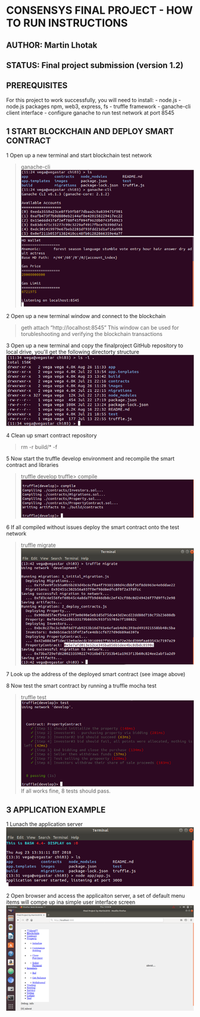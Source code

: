 # CONSENSYS FINAL PROJECT - HOW TO RUN INSTRUCTIONS
## AUTHOR: Martin Lhotak
## STATUS: Final project submission (version 1.2)

## PREREQUISITES

For this project to work successfully, you will need to install:
	- node.js
	- node.js packages npm, web3, express, fs
	- truffle framework
	- ganache-cli client interface
	- configure ganache to run test network at port 8545

## 1 START BLOCKCHAIN AND DEPLOY SMART CONTRACT

1 Open up a new terminal and start blockchain test network
> ganache-cli
![ganache-1](../images/step-ganache-1.png)
![ganache-2](../images/step-ganache-2.png)

2 Open up a new terminal window and connect to the blockchain
> geth attach “http://localhost:8545”
This window can be used for torubleshooting and verifying the blockchain transactions

3 Open up a new terminal and copy the finalproject GitHub repository to local drive, you'll get the following directorty structure
![files](../images/step-files.png)

4 Clean up smart contract repository 
> rm -r build/* -f

5 Now start the truffle develop environment and recompile the smart contract and libraries
> truffle develop
> truffle> compile
![compile](../images/step-compile.png)

6 If all compiled without issues deploy the smart contract onto the test network
> truffle migrate
![deploy](../images/step-deploy.png)

7 Look up the address of the deployed smart contract (see image above)

8 Now test the smart contract by running a truffle mocha test
> truffle test
![test](../images/step-test.png)
If all works fine, 8 tests should pass.


## 3 APPLICATION EXAMPLE

1 Lunach the application server
![app-start](../images/step-start-app.png)

2 Open browser and access the applicaiton server, a set of default menu items will compe up ina simple user interface screen
![app-menu](../images/step-app-menu.png)

